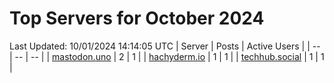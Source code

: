 # Top Servers for October 2024
Last Updated: 10/01/2024 14:14:05 UTC
| Server | Posts | Active Users |
| -- | -- | -- |
| [mastodon.uno](https://mastodon.uno/tags/PowerShell) | 2 | 1 |
| [hachyderm.io](https://hachyderm.io/tags/PowerShell) | 1 | 1 |
| [techhub.social](https://techhub.social/tags/PowerShell) | 1 | 1 |
